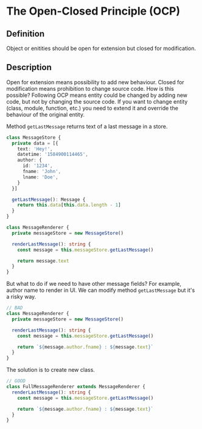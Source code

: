 # The Open-Closed Principle (OCP)

## Definition
Object or enitities should be open for extension but closed for modification.

## Description
Open for extension means possibility to add new behaviour. Closed for modification means prohibition to change source code. How is this possible? Following OCP means entity could be changed by adding new code, but not by changing the source code. If you want to change entity (class, module, function, etc.) you need to extend it and override the behaviour of the original entity.

Method `getLastMessage` returns text of a last message in a store.

```typescript
class MessageStore {
  private data = [{
    text: 'Hey!',
    datetime: '1584900114465',
    author: {
      id: '1234',
      fname: 'John',
      lname: 'Doe',
    }
  }]

  getLastMessage(): Message {
    return this.data[this.data.length - 1]
  }
}

class MessageRenderer {
  private messageStore = new MessageStore()

  renderLastMessage(): string {
    const message = this.messageStore.getLastMessage()

    return message.text
  }
}
```

But what to do if we need to have other message fields? For example, author name to render in UI. We can modify method `getLastMessage` but it's a risky way.

```typescript
// BAD
class MessageRenderer {
  private messageStore = new MessageStore()

  renderLastMessage(): string {
    const message = this.messageStore.getLastMessage()

    return `${message.author.fname} : ${message.text}`
  }
}
```

The solution is to create new class.

```typescript
// GOOD
class FullMessageRenderer extends MessageRenderer {
  renderLastMessage(): string {
    const message = this.messageStore.getLastMessage()

    return `${message.author.fname} : ${message.text}`
  }
}
```